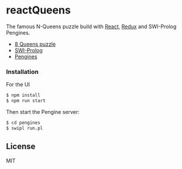 # reactQueens

The famous N-Queens puzzle build with [React][React], [Redux][Redux] and SWI-Prolog Pengines.

  - [8 Queens puzzle][8q]
  - [SWI-Prolog][swi]
  - [Pengines][pengines]

### Installation

For the UI

```sh
$ npm install
$ npm run start
```

Then start the Pengine server:

```sh
$ cd pengines
$ swipl run.pl
```

License
----

MIT



   [8q]: <https://en.wikipedia.org/wiki/Eight_queens_puzzle>
   [React]: <https://facebook.github.io/react/>
   [Redux]: <http://redux.js.org/>
   [swi]: <http://swi-prolog.org/>
   [pengines]: <http://pengines.swi-prolog.org/docs/index.html>
